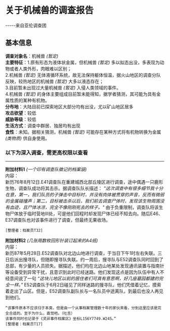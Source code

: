 # 关于机械兽的调查报告
-----来自亚伦调查团
## 基本信息
**调查对象名**：机械兽 _(暂定)_ <br>
**主要特征**：1.原有形态为液体状金属，但机械兽 _(暂定)_ 多以拟态出没，多表现为动物或者人类外形，肉眼难以区别；<br>
2.机械兽 _(暂定)_ 无体液循环系统，故无法保持躯体恒温，据火山地区的调查分队反映，较热地区的机械兽 _(暂定)_ 大多以液态存在；<br>
3.目前暂未出现过大量机械兽 _(暂定)_ 入侵人类领域的事件。<br>
4.机械兽 _(暂定)_ 的身体主要组成目前暂未能得知，据学者猜测，其可能为具有金属性质的某种有机物。<br>
**分布地**：大陆目前已探索地区大部分均有出没，尤以矿山地区居多<br>
**攻击欲望**：较低<br>
**威胁等级**：较低<br>
**生活方式**：调查中群居、独居均有出现<br>
**食性**：未知。据相关猜测，机械兽 _(暂定)_ 可能存在某种方式将有机物转换为金属 _(类物质)_ 供自身使用。<br>


### 以下为深入调查，需更高权限以查看
-----------------------------------------------------------------------------------------------------------
**附加材料1**  _(一个印有调查队徽记的档案袋)_ <br>
内容：<br>
    新历76年8月12日.E41调查队在重建城西北部丘陵区进行调查，途中偶遇一只鹿形生物，调查队成功将其击杀。据调查队队长描述： _"这次调查中有很多细节我十分在意，第一，我们队员的子弹击中目标时，并没有肉体被贯穿的声音，反而有微弱的金属碰撞声；第二，目标被击杀以后，我们前去调查尸体时，发现该生物周围没有血迹，且尸体冰凉，完全不像刚刚死去的样子。"_ 由于负重限制，调查队将该生物尸体放于临时营地Ⅲ处，可是他们回程时却发现尸体已经不知去向。随后E46、E37调查队也对该事件进行了调查，但最终无果收场。<br>
    
    [整理者：档案员T32]
    
**附加材料2**  _(几张用数枚回形针装订起来的A4纸)_ <br>
内容：<br>
    新历87年5月28日.E52调查队对北边山地进行调查，于当日下午1时左右失联。三日后派出搜寻队，但随即搜寻队失联。约一周后，搜寻队与E52调查队同时回到了总部，有少量的人员损失。据描述，他们均在北边山地某处发现通讯装置与指南针等设备受到异常干扰，且意识到此时已经迷路。他们发现这点是因为队伍中有人不经意间说了一句 _“这块儿地区以前的居住者们可真有意思啊，好几座墓园都建的完全一样。”_ E52调查队于6月2日碰见了同样迷路的搜寻队，他们凭借着记忆，摸索着走出了山区。但是，E52调查队副队长与一名队员中途离队，到最后也没人再见到他们。<br>
    
    “该事件原本不应该归于本类，但是由一个从事档案管理数十年的家伙来看，分到这里应该是完全合适的。至于为什么，直觉吧。（吐舌）
    该事件同时也记录于《灵异事件档案区》坐标L156Y7749.W245。”
    [整理者：档案员T17]
